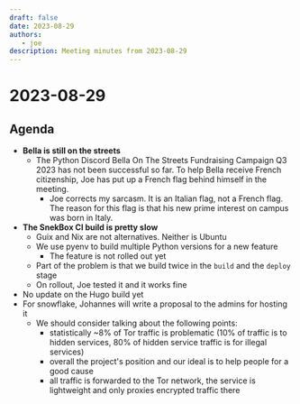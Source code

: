 ```yaml
---
draft: false
date: 2023-08-29
authors:
   - joe
description: Meeting minutes from 2023-08-29
---
```

# 2023-08-29

<!-- more -->

## Agenda

- **Bella is still on the streets**
    - The Python Discord Bella On The Streets Fundraising Campaign Q3 2023
      has not been successful so far. To help Bella receive French
      citizenship, Joe has put up a French flag behind himself in the
      meeting.
        - Joe corrects my sarcasm. It is an Italian flag, not a French flag.
          The reason for this flag is that his new prime interest on campus
          was born in Italy.
- **The SnekBox CI build is pretty slow**
    - Guix and Nix are not alternatives. Neither is Ubuntu
    - We use pyenv to build multiple Python versions for a new feature
        - The feature is not rolled out yet
    - Part of the problem is that we build twice in the `build` and the
      `deploy` stage
    - On rollout, Joe tested it and it works fine
- No update on the Hugo build yet
- For snowflake, Johannes will write a proposal to the admins for
  hosting it
    - We should consider talking about the following points:
        - statistically ~8% of Tor traffic is problematic (10% of traffic is
          to hidden services, 80% of hidden service traffic is for illegal
          services)
        - overall the project's position and our ideal is to help people for
          a good cause
        - all traffic is forwarded to the Tor network, the service is
          lightweight and only proxies encrypted traffic there
